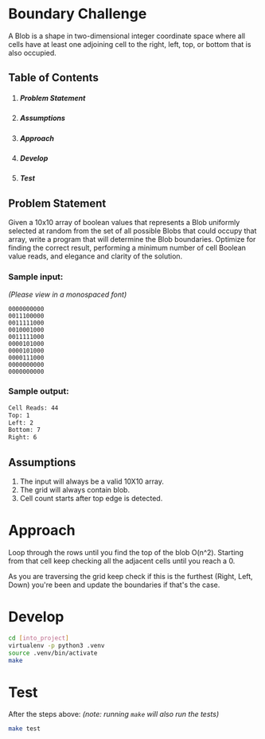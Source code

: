 # Boundary Challenge

A Blob is a shape in two-dimensional integer coordinate space where all cells have at least one adjoining cell to the right, left, top, or bottom that is also occupied.

## Table of Contents
1. ##### Problem Statement
2. ##### Assumptions
3. ##### Approach
4. ##### Develop
5. ##### Test

## Problem Statement

Given a 10x10 array of boolean values that represents a Blob uniformly selected at random from the set of all possible Blobs that could occupy that array, write a program that will determine the Blob boundaries. Optimize for finding the correct result, performing a minimum number of cell Boolean value reads, and elegance and clarity of the solution.
 
### Sample input: 
_(Please view in a monospaced font)_

```
0000000000
0011100000
0011111000
0010001000
0011111000
0000101000
0000101000
0000111000
0000000000
0000000000
```

### Sample output:

```bash
Cell Reads: 44
Top: 1
Left: 2
Bottom: 7
Right: 6
```

## Assumptions

1. The input will always be a valid 10X10 array.
2. The grid will always contain blob.
3. Cell count starts after top edge is detected.

# Approach

Loop through the rows until you find the top of the blob O(n^2).
Starting from that cell keep checking all the adjacent cells until you reach a 0.

As you are traversing the grid keep check if this is the furthest (Right, Left, Down) you're been and update the boundaries if that's the case.

# Develop

```bash
cd [into_project]
virtualenv -p python3 .venv
source .venv/bin/activate
make
```

# Test

After the steps above: 
_(note: running `make` will also run the tests)_

```bash
make test
```
